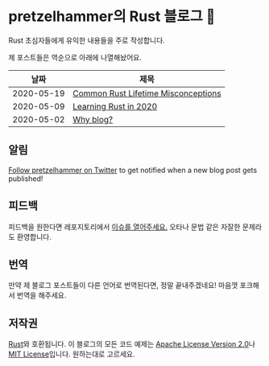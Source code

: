 # pretzelhammer의 Rust 블로그 🦀

Rust 초심자들에게 유익한 내용들을 주로 작성합니다.

제 포스트들은 역순으로 아래에 나열해놨어요.

| 날짜 | 제목 |
|-|-|
| 2020-05-19 | [Common Rust Lifetime Misconceptions](./posts/common-rust-lifetime-misconceptions.md) |
| 2020-05-09 | [Learning Rust in 2020](./posts/learning-rust-in-2020.md) |
| 2020-05-02 | [Why blog?](./posts/why-blog.md) |

## 알림

[Follow pretzelhammer on Twitter](https://twitter.com/pretzelhammer) to get notified when a new blog post gets published!

## 피드백

피드백을 원한다면 레포지토리에서 [이슈를 열어주세요.](https://github.com/pretzelhammer/rust-blog/issues/new)
오타나 문법 같은 자잘한 문제라도 환영합니다.

## 번역

만약 제 블로그 포스트들이 다른 언어로 번역된다면, 정말 끝내주겠네요!
마음껏 포크해서 번역을 해주세요.


## 저작권

[Rust](https://github.com/rust-lang/rust)와 호환됩니다. 이 블로그의 모든 코드 예제는 [Apache License Version 2.0](./license-apache)나 [MIT License](./license-mit)입니다. 원하는대로 고르세요.
